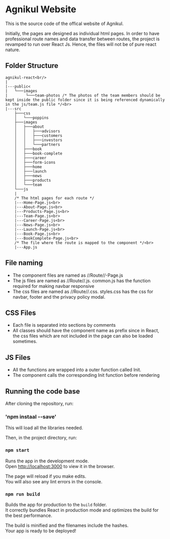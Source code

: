 # Agnikul Website

This is the source code of the offical website of Agnikul. 

Initially, the pages are designed as individual html pages.
In order to have professional route names and data transfer between routes, the project is revamped to run over React Js. 
Hence, the files will not be of pure react nature.


## Folder Structure
```
agnikul-react<br/>
|
|---public<
|   └───images
|        └───team-photos /* The photos of the team members should be kept inside the public folder since it is being referenced dynamically in the js/team.js file */<br>
|---src
    ├───css
    │   └───poppins
    ├───images
    │   ├───about
    │   │   ├───advisors
    │   │   ├───customers
    │   │   ├───investors
    │   │   └───partners
    │   ├───book
    │   ├───book-complete
    │   ├───career
    │   ├───form-icons
    │   ├───home
    │   ├───launch
    │   ├───news
    │   ├───products
    │   └───team
    └───js   
    |
    /* The html pages for each route */
    |---Home-Page.js<br>
    |---About-Page.js<br>
    |---Products-Page.js<br>
    |---Team-Page.js<br>
    |---Career-Page.js<br>
    |---News-Page.js<br>
    |---Launch-Page.js<br>
    |---Book-Page.js<br>
    |---BookComplete-Page.js<br>
    /* The file where the route is mapped to the component */<br>
    |---App.js    
```

<h2>File naming</h2>
<ul>
<li>The component files are named as //Route//-Page.js</li>
<li>The js files are named as //Route//.js. common.js has the function required for making navbar responsive</li>
<li>The css files are named as //Route//.css. styles.css has the css for navbar, footer and the privacy policy modal.</li>
</ul>

<h2>CSS Files</h2>
<ul>
<li>Each file is separated into sections by comments</li>
<li>All classes should have the component name as prefix since in React, the css files which are not included in the page can also be loaded sometimes.</li>
</ul>

<h2>JS Files</h2>
<ul>
<li>All the functions are wrapped into a outer function called Init.</li>
<li>The component calls the corresponding Init function before rendering</li>
</ul>



<h2>Running the code base</h2>

After cloning the repository, run:

### 'npm instaal --save'

This will load all the libraries needed.

Then, in the project directory, run:

### `npm start`

Runs the app in the development mode.<br />
Open [http://localhost:3000](http://localhost:3000) to view it in the browser.

The page will reload if you make edits.<br />
You will also see any lint errors in the console.


### `npm run build`

Builds the app for production to the `build` folder.<br />
It correctly bundles React in production mode and optimizes the build for the best performance.

The build is minified and the filenames include the hashes.<br />
Your app is ready to be deployed!
